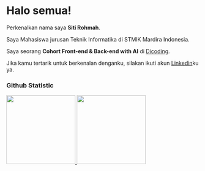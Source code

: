 # Halo semua! 

Perkenalkan nama saya **Siti Rohmah**.<br>

Saya Mahasiswa jurusan Teknik Informatika di STMIK Mardira Indonesia.  

Saya seorang **Cohort Front-end & Back-end with AI** di [Dicoding](https://www.dicoding.com/).<br>

Jika kamu tertarik untuk berkenalan denganku, silakan ikuti akun [Linkedin](https://www.linkedin.com/in/siti-rohmah-58549b372/)ku ya.

### Github Statistic  
<p align="left">
<a href="https://github.com/sitirohmah-sr">
  <img height="180em" src="https://github-readme-stats-eight-theta.vercel.app/api?username=penuliscode&show_icons=true&theme=algolia&include_all_commits=true&count_private=true"/>
  <img height="180em" src="https://github-readme-stats-eight-theta.vercel.app/api/top-langs/?username=penuliscode&layout=compact&theme=algolia"/>
</a>
</p>
